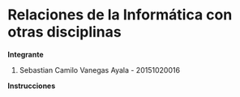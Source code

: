# Relaciones de la Informática con otras disciplinas
<b>Integrante</b>
<ol>
  <li>Sebastian Camilo Vanegas Ayala - 20151020016</li>
</ol>
<b>Instrucciones</b>
